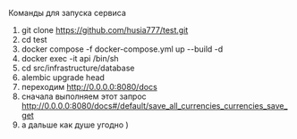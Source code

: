 Команды для запуска сервиса 
1) git clone https://github.com/husia777/test.git
2) cd test
3) docker compose -f docker-compose.yml up --build -d
4) docker exec -it api  /bin/sh 
5) cd src/infrastructure/database
6) alembic upgrade head 
7) переходим  http://0.0.0.0:8080/docs
8) сначала выполняем этот запрос http://0.0.0.0:8080/docs#/default/save_all_currencies_currencies_save_get
9) а дальше как душе угодно )
